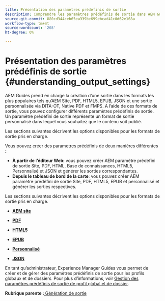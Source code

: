 ```yaml
---
title: Présentation des paramètres prédéfinis de sortie
description: Comprendre les paramètres prédéfinis de sortie dans AEM Guides. Créez des paramètres prédéfinis de sortie à partir de l’éditeur web et du tableau de bord de mappage pour les formats de site AEM, de PDF, de HTML 5, d’EPUB, personnalisé et JSON.
source-git-commit: 880cd344ceb65ea339be699ebcad41c0d62e168a
workflow-type: tm+mt
source-wordcount: '208'
ht-degree: 0%

---
```


# Présentation des paramètres prédéfinis de sortie {#understanding_output_settings}

AEM Guides prend en charge la création d’une sortie dans les formats les plus populaires tels qu’AEM Site, PDF, HTML5, EPUB, JSON et une sortie personnalisée via DITA-OT, Native PDF et FMPS. A l’aide de ces formats de sortie, vous pouvez configurer différents paramètres prédéfinis de sortie. Un paramètre prédéfini de sortie représente un format de sortie personnalisé dans lequel vous souhaitez que le contenu soit publié.

Les sections suivantes décrivent les options disponibles pour les formats de sortie pris en charge.

Vous pouvez créer des paramètres prédéfinis de deux manières différentes :

- **À partir de l’éditeur Web**: vous pouvez créer AEM paramètre prédéfini de sortie Site, PDF, HTML, Base de connaissances, HTML5, Personnalisé et JSON et générer les sorties correspondantes.
- **Depuis le tableau de bord de la carte**: vous pouvez créer AEM paramètre prédéfini de sortie Site, PDF, HTML5, EPUB et personnalisé et générer les sorties respectives.

Les sections suivantes décrivent les options disponibles pour les formats de sortie pris en charge.

- **[AEM site](generate-output-aem-site.md)**

- **[PDF](generate-output-pdf.md)**

- **[HTML5](generate-output-html5.md)**

- **[EPUB](generate-output-epub.md)**

- **[Personnalisé](generate-output-custom.md)**

- **[JSON](generate-output-json.md)**

En tant qu’administrateur, Experience Manager Guides vous permet de créer et de gérer des paramètres prédéfinis de sortie pour les profils globaux et de dossiers. Pour plus d’informations, voir [Gestion des paramètres prédéfinis de sortie de profil global et de dossier](./web-editor-manage-output-presets.md).

**Rubrique parente :**[ Génération de sortie](generate-output.md)

